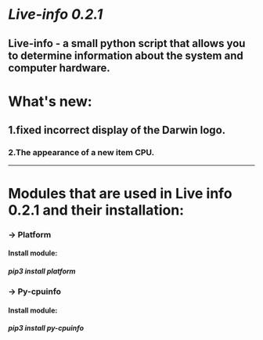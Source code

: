 ***Live-info 0.2.1***
=======
Live-info - a small python script that allows you to determine
information about the system and computer hardware.
--------------------------------------------------------------
# What's new:
## 1.fixed incorrect display of the Darwin logo.
### 2.The appearance of a new item CPU.
---------------------------------------------------------------
# Modules that are used in Live info 0.2.1 and their installation:
### -> Platform
#### Install module:
##### pip3 install platform
### -> Py-cpuinfo
#### Install module:
##### pip3 install py-cpuinfo
